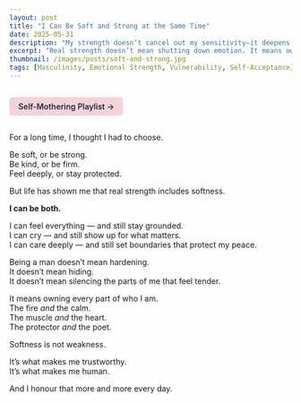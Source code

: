 ```yaml
---
layout: post
title: "I Can Be Soft and Strong at the Same Time"
date: 2025-05-31
description: "My strength doesn’t cancel out my sensitivity—it deepens it."
excerpt: "Real strength doesn’t mean shutting down emotion. It means owning both the softness and the fire within you."
thumbnail: /images/posts/soft-and-strong.jpg
tags: [Masculinity, Emotional Strength, Vulnerability, Self-Acceptance]
---
```


<a href="https://music.youtube.com/playlist?list=PLuO5E1rh5RqIzePJeOjdXo62gwnYJ748_&si=NvtF0mzI9Sx2IoPu&shuffle=1" 
   target="_blank" 
   class="back-button"
   style="display:inline-block; margin: 1rem auto; background-color: #F4D3D8; color: #1A2D41; padding: 0.5rem 1rem; border-radius: 6px; font-weight: 600; text-decoration: none;">
  Self‑Mothering Playlist →
</a>

For a long time, I thought I had to choose.

Be soft, or be strong.  
Be kind, or be firm.  
Feel deeply, or stay protected.

But life has shown me that real strength includes softness.

**I can be both.**

I can feel everything — and still stay grounded.  
I can cry — and still show up for what matters.  
I can care deeply — and still set boundaries that protect my peace.

Being a man doesn’t mean hardening.  
It doesn’t mean hiding.  
It doesn’t mean silencing the parts of me that feel tender.

It means owning every part of who I am.  
The fire *and* the calm.  
The muscle *and* the heart.  
The protector *and* the poet.

Softness is not weakness.

It’s what makes me trustworthy.  
It’s what makes me human.

And I honour that more and more every day.
